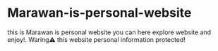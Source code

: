 # Marawan-is-personal-website
this is Marawan is personal website you can here explore website and enjoy!. Waring⚠ this website personal information protected!
